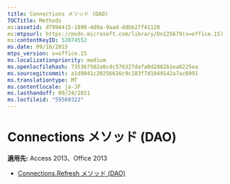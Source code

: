 ```yaml
---
title: Connections メソッド (DAO)
TOCTitle: Methods
ms:assetid: d7994415-1890-4d9a-9aad-ddbb27f41120
ms:mtpsurl: https://msdn.microsoft.com/library/Dn125679(v=office.15)
ms:contentKeyID: 52074552
ms.date: 09/18/2015
mtps_version: v=office.15
ms.localizationpriority: medium
ms.openlocfilehash: 735367502a0cdc576327dafa0d2882b1ea0225ea
ms.sourcegitcommit: a1d9041c20256616c9c183f7d1049142a7ac6991
ms.translationtype: MT
ms.contentlocale: ja-JP
ms.lasthandoff: 09/24/2021
ms.locfileid: "59569322"
---
```

# <a name="connections-methods-dao"></a>Connections メソッド (DAO)

**適用先:** Access 2013、Office 2013

- [Connections.Refresh メソッド (DAO)](connections-refresh-method-dao.md)

